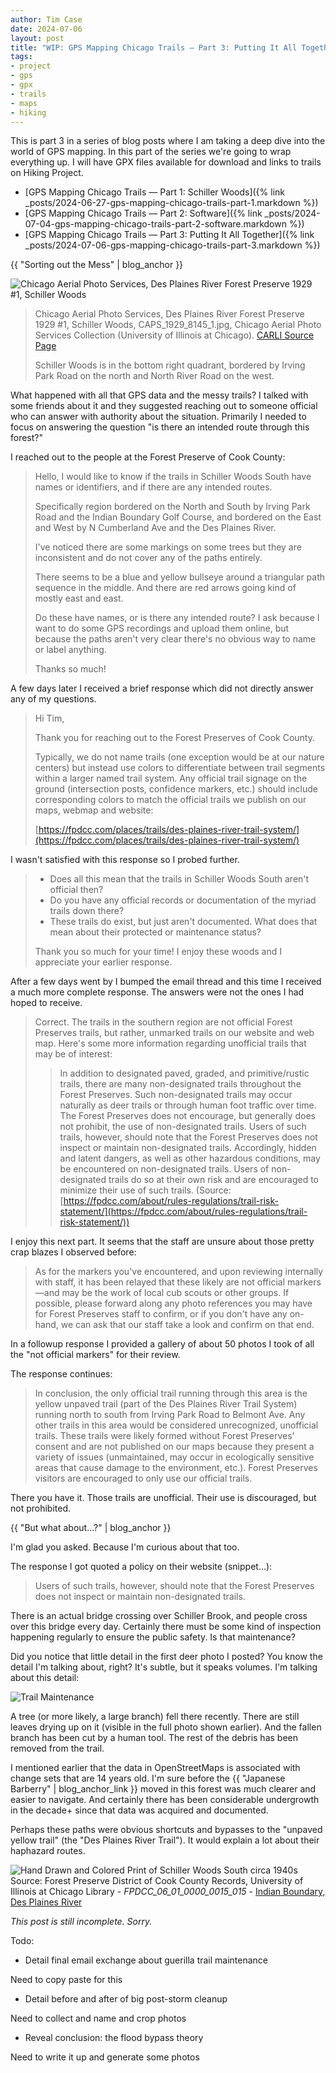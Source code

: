 ```yaml
---
author: Tim Case
date: 2024-07-06
layout: post
title: "WIP: GPS Mapping Chicago Trails — Part 3: Putting It All Together"
tags:
- project
- gps
- gpx
- trails
- maps
- hiking
---
```


This is part 3 in a series of blog posts where I am taking a deep dive into the
world of GPS mapping. In this part of the series we're going to wrap everything
up. I will have GPX files available for download and links to trails on Hiking
Project.

* [GPS Mapping Chicago Trails — Part 1: Schiller Woods]({% link _posts/2024-06-27-gps-mapping-chicago-trails-part-1.markdown %})
* [GPS Mapping Chicago Trails — Part 2: Software]({% link _posts/2024-07-04-gps-mapping-chicago-trails-part-2-software.markdown %})
* [GPS Mapping Chicago Trails — Part 3: Putting It All Together]({% link _posts/2024-07-06-gps-mapping-chicago-trails-part-3.markdown %})

{{ "Sorting out the Mess" | blog_anchor }}

![Chicago Aerial Photo Services, Des Plaines River Forest Preserve 1929 #1,
Schiller Woods](/assets/images/CAPS_1929_8145_1-cropped.png "Chicago Aerial Photo Services, Des Plaines River Forest Preserve 1929 #1, Schiller Woods")

> Chicago Aerial Photo Services, Des Plaines River Forest Preserve 1929 #1,
Schiller Woods, CAPS_1929_8145_1.jpg, Chicago Aerial Photo Services Collection
(University of Illinois at Chicago). [CARLI Source
Page](https://collections.carli.illinois.edu/digital/collection/uic_caps/id/3/rec/1)
>
> Schiller Woods is in the bottom right quadrant, bordered by Irving Park Road
> on the north and North River Road on the west.


What happened with all that GPS data and the messy trails? I talked with some
friends about it and they suggested reaching out to someone official who can
answer with authority about the situation. Primarily I needed to focus on
answering the question "is there an intended route through this forest?"


I reached out to the people at the Forest Preserve of Cook County:

>  Hello, I would like to know if the trails in Schiller Woods South have names
>  or identifiers, and if there are any intended routes.
>
> Specifically region bordered on the North and South by Irving Park Road and
> the Indian Boundary Golf Course, and bordered on the East and West by N
> Cumberland Ave and the Des Plaines River.
>
> I've noticed there are some markings on some trees but they are inconsistent
> and do not cover any of the paths entirely.
>
> There seems to be a blue and yellow bullseye around a triangular path sequence
> in the middle. And there are red arrows going kind of mostly east and east.
>
> Do these have names, or is there any intended route? I ask because I want to
> do some GPS recordings and upload them online, but because the paths aren't
> very clear there's no obvious way to name or label anything.
>
> Thanks so much!

A few days later I received a brief response which did not directly answer any
of my questions.

>  Hi Tim,
>
> Thank you for reaching out to the Forest Preserves of Cook County.
>
> Typically, we do not name trails (one exception would be at our nature
> centers) but instead use colors to differentiate between trail segments within
> a larger named trail system. Any official trail signage on the ground
> (intersection posts, confidence markers, etc.) should include corresponding
> colors to match the official trails we publish on our maps, webmap and
> website:
>
> [https://fpdcc.com/places/trails/des-plaines-river-trail-system/](https://fpdcc.com/places/trails/des-plaines-river-trail-system/)

I wasn't satisfied with this response so I probed further.

> * Does all this mean that the trails in Schiller Woods South aren't official then?
> * Do you have any official records or documentation of the myriad trails down there?
> * These trails do exist, but just aren't documented. What does that mean about their protected or maintenance status?
>
> Thank you so much for your time! I enjoy these woods and I appreciate your earlier response.

After a few days went by I bumped the email thread and this time I received a
much more complete response. The answers were not the ones I had hoped to
receive.

> Correct. The trails in the southern region are not official Forest Preserves
> trails, but rather, unmarked trails on our website and web map. Here's some
> more information regarding unofficial trails that may be of interest:
> 
> > In addition to designated paved, graded, and primitive/rustic trails, there
> > are many non-designated trails throughout the Forest Preserves. Such
> > non-designated trails may occur naturally as deer trails or through human
> > foot traffic over time. The Forest Preserves does not encourage, but
> > generally does not prohibit, the use of non-designated trails. Users of such
> > trails, however, should note that the Forest Preserves does not inspect or
> > maintain non-designated trails. Accordingly, hidden and latent dangers, as
> > well as other hazardous conditions, may be encountered on non-designated
> > trails. Users of non-designated trails do so at their own risk and are
> > encouraged to minimize their use of such trails. (Source:
> > [https://fpdcc.com/about/rules-regulations/trail-risk-statement/](https://fpdcc.com/about/rules-regulations/trail-risk-statement/))

I enjoy this next part. It seems that the staff are unsure about those pretty
crap blazes I observed before:

> As for the markers you've encountered, and upon reviewing internally with
> staff, it has been relayed that these likely are not official markers—and may
> be the work of local cub scouts or other groups. If possible, please forward
> along any photo references you may have for Forest Preserves staff to confirm,
> or if you don't have any on-hand, we can ask that our staff take a look and
> confirm on that end.

In a followup response I provided a gallery of about 50 photos I took of all the
"not official markers" for their review.

The response continues:

> In conclusion, the only official trail running through this area is the yellow
> unpaved trail (part of the Des Plaines River Trail System) running north to
> south from Irving Park Road to Belmont Ave. Any other trails in this area
> would be considered unrecognized, unofficial trails.  These trails were likely
> formed without Forest Preserves’ consent and are not published on our maps
> because they present a variety of issues (unmaintained, may occur in
> ecologically sensitive areas that cause damage to the environment, etc.).
> Forest Preserves visitors are encouraged to only use our official trails.

There you have it. Those trails are unofficial. Their use is discouraged, but
not prohibited.

{{ "But what about...?" | blog_anchor }}

I'm glad you asked. Because I'm curious about that too.

The response I got quoted a policy on their website (snippet...):

> Users of such trails, however, should note that the Forest Preserves does not
> inspect or maintain non-designated trails.

There is an actual bridge crossing over Schiller Brook, and people cross over
this bridge every day. Certainly there must be some kind of inspection happening
regularly to ensure the public safety. Is that maintenance?

Did you notice that little detail in the first deer photo I posted? You know the
detail I'm talking about, right? It's subtle, but it speaks volumes. I'm talking
about this detail:

![Trail Maintenance](/assets/images/sws-oh-dear-small-detail.jpg "Trail Maintenance")

A tree (or more likely, a large branch) fell there recently. There are still
leaves drying up on it (visible in the full photo shown earlier). And the fallen
branch has been cut by a human tool. The rest of the debris has been removed
from the trail.

I mentioned earlier that the data in OpenStreetMaps is associated with change
sets that are 14 years old. I'm sure before the {{ "Japanese Barberry" |
blog_anchor_link }} moved in this forest was much clearer and easier to
navigate. And certainly there has been considerable undergrowth in the decade+
since that data was acquired and documented.

Perhaps these paths were obvious shortcuts and bypasses to the
"unpaved yellow trail" (the "Des Plaines River Trail"). It would
explain a lot about their haphazard routes.


![Hand Drawn and Colored Print of Schiller Woods South circa
1940s](/assets/images/indian-boundary-div-sheet-18.jpg "Hand Drawn and Colored Print
of Schiller Woods South circa 1940s")
Source: Forest Preserve District of Cook County Records, University of Illinois at Chicago Library - *FPDCC_06_01_0000_0015_015* - [Indian Boundary, Des Plaines River](https://explore.chicagocollections.org/image/uic/65/2s13/)

*This post is still incomplete. Sorry.*

Todo:

* Detail final email exchange about guerilla trail maintenance

Need to copy paste for this

* Detail before and after of big post-storm cleanup

Need to collect and name and crop photos

* Reveal conclusion: the flood bypass theory

Need to write it up and generate some photos
